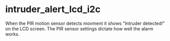 # intruder_alert_lcd_i2c
When the PIR motion sensor detects movment it shows "Intruder detected!" on the LCD screen.
The PIR sensor settings dictate how well the alarm works.
